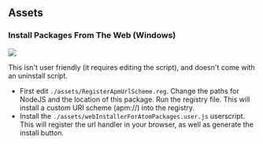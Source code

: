 ## Assets

### Install Packages From The Web (Windows)

![](http://i.imgur.com/o0vT43h.png)

This isn't user friendly (it requires editing the script), and doesn't come with an uninstall script.

* First edit `./assets/RegisterApmUrlScheme.reg`. Change the paths for NodeJS and the location of this package. Run the registry file. This will install a custom URI scheme (apm://) into the registry.
* Install the `./assets/webInstallerForAtomPackages.user.js` userscript. This will register the url handler in your browser, as well as generate the install button.
